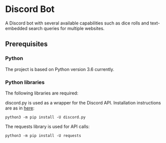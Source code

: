 
# Discord Bot

A Discord bot with several available capabilities such as dice rolls and text-embedded search queries for multiple websites.

## Prerequisites

### Python

The project is based on Python version 3.6 currently.

### Python libraries

The following libraries are required:

discord.py is used as a wrapper for the Discord API. Installation instructions are as in [here](https://pypi.org/project/discord.py/):

```
python3 -m pip install -U discord.py
```

The requests library is used for API calls:

```
python3 -m pip install -U requests
```
